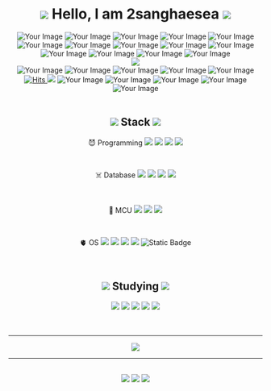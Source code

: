 <div align="center">
<h1><img src="https://github.com/2sanghaesea/2sanghaesea/assets/116778214/792e2949-ff1f-41ab-8c64-f22ab0538c81">
  Hello, I am 2sanghaesea 
  <img src="https://github.com/2sanghaesea/2sanghaesea/assets/116778214/792e2949-ff1f-41ab-8c64-f22ab0538c81">
</h1>
<img src="https://github.com/2sanghaesea/2sanghaesea/assets/116778214/97bf1996-3248-4795-9fde-c3175de27935" alt="Your Image">
<img src="https://github.com/2sanghaesea/2sanghaesea/assets/116778214/97bf1996-3248-4795-9fde-c3175de27935" alt="Your Image">
<img src="https://github.com/2sanghaesea/2sanghaesea/assets/116778214/97bf1996-3248-4795-9fde-c3175de27935" alt="Your Image">
<img src="https://github.com/2sanghaesea/2sanghaesea/assets/116778214/97bf1996-3248-4795-9fde-c3175de27935" alt="Your Image">
<img src="https://github.com/2sanghaesea/2sanghaesea/assets/116778214/97bf1996-3248-4795-9fde-c3175de27935" alt="Your Image">
<img src="https://github.com/2sanghaesea/2sanghaesea/assets/116778214/97bf1996-3248-4795-9fde-c3175de27935" alt="Your Image">
<img src="https://github.com/2sanghaesea/2sanghaesea/assets/116778214/97bf1996-3248-4795-9fde-c3175de27935" alt="Your Image">
<img src="https://github.com/2sanghaesea/2sanghaesea/assets/116778214/97bf1996-3248-4795-9fde-c3175de27935" alt="Your Image">
<img src="https://github.com/2sanghaesea/2sanghaesea/assets/116778214/97bf1996-3248-4795-9fde-c3175de27935" alt="Your Image">
<img src="https://github.com/2sanghaesea/2sanghaesea/assets/116778214/97bf1996-3248-4795-9fde-c3175de27935" alt="Your Image">
<img src="https://github.com/2sanghaesea/2sanghaesea/assets/116778214/97bf1996-3248-4795-9fde-c3175de27935" alt="Your Image">
<img src="https://github.com/2sanghaesea/2sanghaesea/assets/116778214/97bf1996-3248-4795-9fde-c3175de27935" alt="Your Image">
<img src="https://github.com/2sanghaesea/2sanghaesea/assets/116778214/97bf1996-3248-4795-9fde-c3175de27935" alt="Your Image">
<img src="https://github.com/2sanghaesea/2sanghaesea/assets/116778214/97bf1996-3248-4795-9fde-c3175de27935" alt="Your Image"><br/>
  <a href="https://pokemonkorea.co.kr/pokedex/view/1">
    <img src="https://github.com/2sanghaesea/2sanghaesea/assets/116778214/5d48a85f-4319-48b7-905a-92850f1313bf">
</a>
<br/>
<img src="https://github.com/2sanghaesea/2sanghaesea/assets/116778214/97bf1996-3248-4795-9fde-c3175de27935" alt="Your Image">
<img src="https://github.com/2sanghaesea/2sanghaesea/assets/116778214/97bf1996-3248-4795-9fde-c3175de27935" alt="Your Image">
<img src="https://github.com/2sanghaesea/2sanghaesea/assets/116778214/97bf1996-3248-4795-9fde-c3175de27935" alt="Your Image">
<img src="https://github.com/2sanghaesea/2sanghaesea/assets/116778214/97bf1996-3248-4795-9fde-c3175de27935" alt="Your Image">
<img src="https://github.com/2sanghaesea/2sanghaesea/assets/116778214/97bf1996-3248-4795-9fde-c3175de27935" alt="Your Image">
<a href="https://github.com/2sanghaesea">
<img src="https://hits.seeyoufarm.com/api/count/incr/badge.svg?url=https%3A%2F%2Fgithub.com%2F2sanghaesea&count_bg=%2379C83D&title_bg=%23009000&icon=&icon_color=%23E7E7E7&title=hits&edge_flat=false" alt="Hits">
</a>
  <a href="https://nutritious-park-5e9.notion.site/71a8d957befc444e99750010178a5ee0?pvs=74" target="_blank"> <img src="https://img.shields.io/badge/notion-000000?style=flat&logo=notion&logoColor=white"/></a>
<img src="https://github.com/2sanghaesea/2sanghaesea/assets/116778214/97bf1996-3248-4795-9fde-c3175de27935" alt="Your Image">
<img src="https://github.com/2sanghaesea/2sanghaesea/assets/116778214/97bf1996-3248-4795-9fde-c3175de27935" alt="Your Image">
<img src="https://github.com/2sanghaesea/2sanghaesea/assets/116778214/97bf1996-3248-4795-9fde-c3175de27935" alt="Your Image">
<img src="https://github.com/2sanghaesea/2sanghaesea/assets/116778214/97bf1996-3248-4795-9fde-c3175de27935" alt="Your Image">
<img src="https://github.com/2sanghaesea/2sanghaesea/assets/116778214/97bf1996-3248-4795-9fde-c3175de27935" alt="Your Image">
<br/>
<br/>
<div>
  <h2><img src="https://github.com/2sanghaesea/2sanghaesea/assets/116778214/39e8da84-4327-4692-8c04-c4a8f2107ee9"> Stack <img src="https://github.com/2sanghaesea/2sanghaesea/assets/116778214/39e8da84-4327-4692-8c04-c4a8f2107ee9"></h2>
<p>😈 Programming 
<img src="https://img.shields.io/badge/-C-A8B9CC?style=flat&logo=C&logoColor=white"/>
<img src="https://img.shields.io/badge/-C++-00599C?style=flat&logo=cplusplus&logoColor=white"/>
<img src="https://img.shields.io/badge/-C%23-512BD4?style=flat&logo=csharp&logoColor=white"/>
<img src="https://img.shields.io/badge/-Python-3776AB?style=flat&logo=Python&logoColor=white"/>
</p>
<br/>
<p>☠️ Database <img src="https://img.shields.io/badge/-MySQL-4479A1?style=flat&logo=mysql&logoColor=white"/>
<img src="https://img.shields.io/badge/-SQLite-003B57?style=flat&logo=sqlite&logoColor=white"/>
<img src="https://img.shields.io/badge/-MariaDB-003545?style=flat&logo=mariadb&logoColor=white"/>
<img src="https://img.shields.io/badge/-DynamoDB-4053D6?style=flat&logo=amazondynamodb&logoColor=white"/>
</p>
<br/>
<p>🤡 MCU 
<img src="https://img.shields.io/badge/-STM32-03234B?style=flat&logo=stmicroelectronics&logoColor=white"/>
<img src="https://img.shields.io/badge/-Arduino-00878F?style=flat&logo=arduino&logoColor=white"/>
<img src="https://img.shields.io/badge/-RaspberryPi-A22846?style=flat&logo=raspberrypi&logoColor=white"/>
</p>
<br/> 
<p>🫀 OS <img src="https://img.shields.io/badge/-Linux-FCC624?style=flat&logo=linux&logoColor=white"/>
<img src="https://img.shields.io/badge/-Windows-0078D4?style=flat&logo=windows&logoColor=white"/>
<img src="https://img.shields.io/badge/-Ubuntu-E95420?style=flat&logo=ubuntu&logoColor=white"/>
<img src="https://img.shields.io/badge/-Debian-A81D33?style=flat&logo=debian&logoColor=white"/>
<img alt="Static Badge" src="https://img.shields.io/badge/FreeRTOS-green">
</p>
<br/> 
  
<h2><img src="https://github.com/2sanghaesea/2sanghaesea/assets/116778214/f073f21b-b4ad-428d-b996-747039107b0f"> Studying <img src="https://github.com/2sanghaesea/2sanghaesea/assets/116778214/f073f21b-b4ad-428d-b996-747039107b0f"></h2>
<img src="https://img.shields.io/badge/-Pokémon-FFCB05?style=flat&logo=pokemon&logoColor=white"/>
<img src="https://img.shields.io/badge/-MicroPython-2B2728?style=flat&logo=micropython&logoColor=white"/>
<img src="https://img.shields.io/badge/-Arm Keil-394049?style=flat&logo=armkeil&logoColor=white"/>
<img src="https://img.shields.io/badge/-Docker-2496ED?style=flat&logo=docker&logoColor=white"/>
<img src="https://img.shields.io/badge/-Kubernetes-326CE5?style=flat&logo=kubernetes&logoColor=white"/>
<br/>
</div>
<br/>
<br/>

<hr><a href="https://github.com/2sanghaesea/2sanghaesea/tree/cute">
  <img src="https://github.com/2sanghaesea/2sanghaesea/assets/116778214/332fe31f-72ff-4998-b628-668597bb041e"></a><hr><br/>
<a href="https://pokemonkorea.co.kr/pokedex/view/1"><img src="https://github.com/2sanghaesea/2sanghaesea/assets/116778214/54855c8b-f760-49bc-aa01-f6dadc72082f"></a>
<a href="https://pokemonkorea.co.kr/pokedex/view/2"><img src="https://github.com/2sanghaesea/2sanghaesea/assets/116778214/e4c8c06a-e67e-46e6-a424-2a37999e442b"></a>
<a href="https://pokemonkorea.co.kr/pokedex/view/3"><img src="https://github.com/2sanghaesea/2sanghaesea/assets/116778214/d7e966c2-05ca-4ff1-a2a6-b27634adefa2"></a>
</div>


